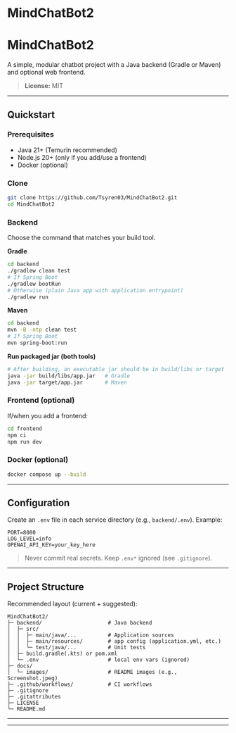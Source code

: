 # MindChatBot2

# MindChatBot2

A simple, modular chatbot project with a Java backend (Gradle or Maven) and optional web frontend.

> **License:** MIT

---

## Quickstart

### Prerequisites

* Java 21+ (Temurin recommended)
* Node.js 20+ (only if you add/use a frontend)
* Docker (optional)

### Clone

```bash
git clone https://github.com/Tsyren03/MindChatBot2.git
cd MindChatBot2
```

### Backend

Choose the command that matches your build tool.

**Gradle**

```bash
cd backend
./gradlew clean test
# If Spring Boot
./gradlew bootRun
# Otherwise (plain Java app with application entrypoint)
./gradlew run
```

**Maven**

```bash
cd backend
mvn -B -ntp clean test
# If Spring Boot
mvn spring-boot:run
```

**Run packaged jar (both tools)**

```bash
# After building, an executable jar should be in build/libs or target
java -jar build/libs/app.jar   # Gradle
java -jar target/app.jar       # Maven
```

### Frontend (optional)

If/when you add a frontend:

```bash
cd frontend
npm ci
npm run dev
```

### Docker (optional)

```bash
docker compose up --build
```

---

## Configuration

Create an `.env` file in each service directory (e.g., `backend/.env`). Example:

```env
PORT=8080
LOG_LEVEL=info
OPENAI_API_KEY=your_key_here
```

> Never commit real secrets. Keep `.env*` ignored (see `.gitignore`).

---

## Project Structure

Recommended layout (current + suggested):

```
MindChatBot2/
├─ backend/                     # Java backend
│  ├─ src/
│  │  ├─ main/java/...          # Application sources
│  │  ├─ main/resources/        # app config (application.yml, etc.)
│  │  └─ test/java/...          # Unit tests
│  ├─ build.gradle(.kts) or pom.xml
│  └─ .env                      # local env vars (ignored)
├─ docs/
│  └─ images/                   # README images (e.g., Screenshot.jpeg)
├─ .github/workflows/           # CI workflows
├─ .gitignore
├─ .gitattributes
├─ LICENSE
└─ README.md
```

---
---
